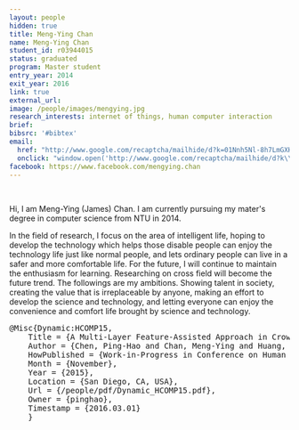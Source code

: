 ```yaml
---
layout: people
hidden: true
title: Meng-Ying Chan
name: Meng-Ying Chan
student_id: r03944015
status: graduated
program: Master student
entry_year: 2014
exit_year: 2016
link: true
external_url: 
image: /people/images/mengying.jpg
research_interests: internet of things, human computer interaction
brief: 
bibsrc: '#bibtex'
email:
  href: "http://www.google.com/recaptcha/mailhide/d?k=01Nnh5Nl-8h7LmGXH_0bspGQ==&amp;c=NEaAAn8puRZDEHdCVkMOzW_cXhL8Px3LzmGXc31pBtw=" 
  onclick: "window.open('http://www.google.com/recaptcha/mailhide/d?k\\07501Nnh5Nl-8h7LmGXH_0bspGQ\\75\\75\\46c\\75NEaAAn8puRZDEHdCVkMOzW_cXhL8Px3LzmGXc31pBtw\\075', '', 'toolbar=0,scrollbars=0,location=0,statusbar=0,menubar=0,resizable=0,width=500,height=300'); return false;"
facebook: https://www.facebook.com/mengying.chan
---
```

<br />

Hi, I am Meng-Ying (James) Chan. I am currently pursuing my mater's degree in computer science from NTU in 2014.

In the field of research, I focus on the area of intelligent life, hoping to develop the technology which helps those disable people can enjoy the technology life just like normal people, and lets ordinary people can live in a safer and more comfortable life.
For the future, I will continue to maintain the enthusiasm for learning. Researching on cross field will become the future trend. The followings are my ambitions. Showing talent in society, creating the value that is irreplaceable by anyone, making an effort to develop the science and technology, and letting everyone can enjoy the convenience and comfort life brought by science and technology.

<pre id="bibtex">
@Misc{Dynamic:HCOMP15,
    Title = {A Multi-Layer Feature-Assisted Approach in Crowd-Labeling},
    Author = {Chen, Ping-Hao and Chan, Meng-Ying and Huang, Chi-Chia and Huang, Yi-Ching and Hsu, Jane Yung-jen},
    HowPublished = {Work-in-Progress in Conference on Human Computation \& Crowdsourcing},
    Month = {November},
    Year = {2015},
    Location = {San Diego, CA, USA},
    Url = {/people/pdf/Dynamic_HCOMP15.pdf},
    Owner = {pinghao},
    Timestamp = {2016.03.01}
    }
</pre>